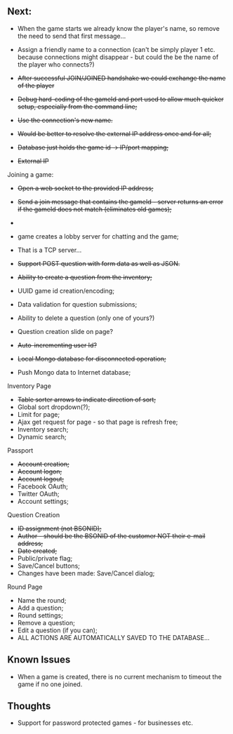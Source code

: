 Next:
-
- When the game starts we already know the player's name, so remove the need to
send that first message...

- Assign a friendly name to a connection (can't be simply player 1 etc. because connections might disappear - but could the be the name of the player who connects?)
- ~~After successful JOIN/JOINED handshake we could exchange the name of the player~~
- ~~Debug hard-coding of the gameId and port used to allow much quicker setup, especially from the command line;~~
- ~~Use the connection's new name.~~



- ~~Would be better to resolve the external IP address once and for all;~~
- ~~Database just holds the game id -> IP/port mapping;~~
- ~~External IP~~

Joining a game:
- ~~Open a web socket to the provided IP address;~~
- ~~Send a join message that contains the gameId - server returns an error if
  the gameId does not match (eliminates old games);~~
- 

- game creates a lobby server for chatting and the game;
- That is a TCP server...
- ~~Support POST question with form data as well as JSON.~~
- ~~Ability to create a question from the inventory;~~
- UUID game id creation/encoding;
- Data validation for question submissions;
- Ability to delete a question (only one of yours?)
- Question creation slide on page?
- ~~Auto-incrementing user Id?~~

- ~~Local Mongo database for disconnected operation;~~
- Push Mongo data to Internet database;

Inventory Page
- ~~Table sorter arrows to indicate direction of sort;~~
- Global sort dropdown(?);
- Limit for page;
- Ajax get request for page - so that page is refresh free;
- Inventory search;
- Dynamic search;

Passport
- ~~Account creation;~~
- ~~Account logon;~~
- ~~Account logout;~~
- Facebook OAuth;
- Twitter OAuth;
- Account settings;

Question Creation
- ~~ID assignment (not BSONID);~~
- ~~Author - should be the BSONID of the customer NOT their e-mail address;~~
- ~~Date created;~~
- Public/private flag;
- Save/Cancel buttons;
- Changes have been made: Save/Cancel dialog;

Round Page
- Name the round;
- Add a question;
- Round settings;
- Remove a question;
- Edit a question (if you can);
- ALL ACTIONS ARE AUTOMATICALLY SAVED TO THE DATABASE...

Known Issues
-
- When a game is created, there is no current mechanism to timeout the game if
  no one joined.

Thoughts
-
- Support for password protected games - for businesses etc.